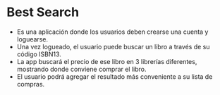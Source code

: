 # Best Search

- Es una aplicación donde los usuarios deben crearse una cuenta y loguearse.
- Una vez logueado, el usuario puede buscar un libro a través de su código ISBN13.
- La app buscará el precio de ese libro en 3 librerías diferentes, mostrando donde conviene comprar el libro. 
- El usuario podrá agregar el resultado más conveniente a su lista de compras.  
